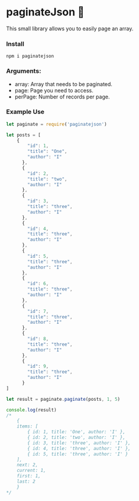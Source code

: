 # paginateJson 📖

This small library allows you to easily page an array.

### Install

```
npm i paginatejson
```

### Arguments:

* array: Array that needs to be paginated.
* page: Page you need to access.
* perPage: Number of records per page.


### Example Use

```js
let paginate = require('paginatejson')

let posts = [
    {
        "id": 1,
        "title": "One",
        "author": "I"
      },
      {
        "id": 2,
        "title": "two",
        "author": "I"
      },
      {
        "id": 3,
        "title": "three",
        "author": "I"
      },
      {
        "id": 4,
        "title": "three",
        "author": "I"
      },
      {
        "id": 5,
        "title": "three",
        "author": "I"
      },
      {
        "id": 6,
        "title": "three",
        "author": "I"
      },
      {
        "id": 7,
        "title": "three",
        "author": "I"
      },
      {
        "id": 8,
        "title": "three",
        "author": "I"
      },
      {
        "id": 9,
        "title": "three",
        "author": "I"
      }
]

let result = paginate.paginate(posts, 1, 5)

console.log(result)
/* 
    {
    items: [
        { id: 1, title: 'One', author: 'I' },
        { id: 2, title: 'two', author: 'I' },
        { id: 3, title: 'three', author: 'I' },
        { id: 4, title: 'three', author: 'I' },
        { id: 5, title: 'three', author: 'I' }
    ],
    next: 2,
    current: 1,
    first: 1,
    last: 2
    }
*/

```